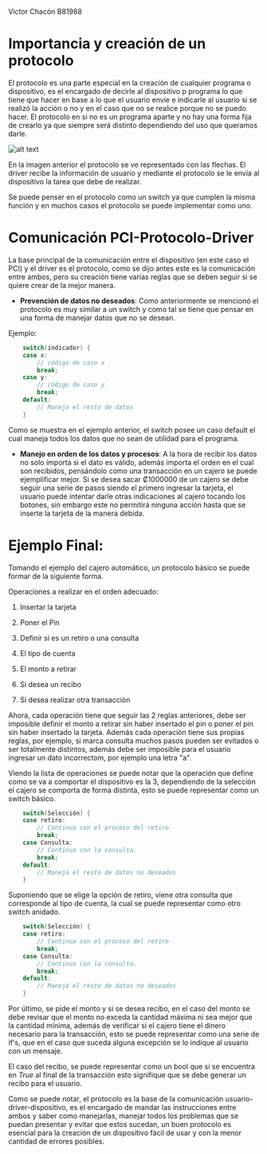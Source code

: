 Victor Chacón B81988

# Importancia y creación de un protocolo

El protocolo es una parte especial en la creación de cualquier programa o dispositivo, es el encargado de decirle al dispositivo p programa lo que tiene que hacer en base a lo que el usuario envie e indicarle al usuario si se realizó la acción o no y en el caso que no se realice porque no se puedo hacer. El protocolo en si no es un programa aparte y no hay una forma fija de crearlo ya que siempre será distinto dependiendo del uso que queramos darle.

![alt text](image.jpg)

En la imagen anterior el protocolo se ve representado con las flechas. El driver recibe la información de usuario y mediante el protocolo se le envía al dispositivo la tarea que debe de realizar.

Se puede penser en el protocolo como un switch ya que cumplen la misma función y en muchos casos el protocolo se puede implementar como uno.

# Comunicación PCI-Protocolo-Driver

La base principal de la comunicación entre el dispositivo (en este caso el PCI) y el driver es el protocolo, como se dijo antes este es la comunicación entre ambos, pero su creación tiene varias reglas que se deben seguir si se quiere crear de la mejor manera.

- **Prevención de datos no deseados**: Como anteriormente se mencionó el protocolo es muy similar a un switch y como tal se tiene que pensar en una forma de manejar datos que no se desean.

Ejemplo:

``` C
    switch(indicador) {
  	case x:
    	// código de caso x 
    	break;
  	case y:
    	// código de caso y
    	break;
  	default:
    	// Maneja el resto de datos
    }   
```

Como se muestra en el ejemplo anterior, el switch posee un caso default el cual maneja todos los datos que no sean de utilidad para el programa.

- **Manejo en orden de los datos y procesos**: A la hora de recibir los datos no solo importa si el dato es válido, además importa el orden en el cual son recibidos, pensándolo como una transacción en un cajero se puede ejemplificar mejor. Si se desea sacar ₡1000000 de un cajero se debe seguir una serie de pasos siendo el primero ingresar la tarjeta, el usuario puede intentar darle otras indicaciones al cajero tocando los botones, sin embargo este no permitirá ninguna acción hasta que se inserte la tarjeta de la manera debida.

# Ejemplo Final:

Tomando el ejemplo del cajero automático, un protocolo básico se puede formar de la siguiente forma.

Operaciones a realizar en el orden adecuado:

1. Insertar la tarjeta

2. Poner el Pin

3. Definir si es un retiro o una consulta

4. El tipo de cuenta

5. El monto a retirar

6. Si desea un recibo

7. Si desea realizar otra transacción

Ahora, cada operación tiene que seguir las 2 reglas anteriores, debe ser imposible definir el monto a retirar sin haber insertado el pin o poner el pin sin haber insertado la tarjeta. Además cada operación tiene sus propias reglas, por ejemplo, si marca consulta muchos pasos pueden ser evitados o ser totalmente distintos, además debe ser imposible para el usuario ingresar un dato incorrectom, por ejemplo una letra "a".

Viendo la lista de operaciones se puede notar que la operación que define como se va a comportar el dispositivo es la 3, dependiendo de la selección el cajero se comporta de forma distinta, esto se puede representar como un switch básico.

``` C
    switch(Selección) {
  	case retiro:
    	// Continua con el proceso del retiro
    	break;
  	case Consulta:
    	// Continua con la consulta.
    	break;
  	default:
    	// Maneja el resto de datos no deseados
    }
```

Suponiendo que se elige la opción de retiro, viene otra consulta que corresponde al tipo de cuenta, la cual se puede representar como otro switch anidado.

``` C
    switch(Selección) {
  	case retiro:
    	// Continua con el proceso del retiro
    	break;
  	case Consulta:
    	// Continua con la consulta.
    	break;
  	default:
    	// Maneja el resto de datos no deseados
    }
```

Por último, se pide el monto y si se desea recibo, en el caso del monto se debe revisar que el monto no exceda la cantidad máxima ni sea mejor que la cantidad mínima, además de verificar si el cajero tiene el dinero necesario para la transacción, esto se puede representar como una serie de if's, que en el caso que suceda alguna excepción se lo indique al usuario con un mensaje.

El caso del recibo, se puede representar como un bool que si se encuentra en *True* al final de la transacción esto signifique que se debe generar un recibo para el usuario.

Como se puede notar, el protocolo es la base de la comunicación usuario-driver-dispositivo, es el encargado de mandar las instrucciones entre ambos y saber como manejarlas, manejar todos los problemas que se puedan presentar y evitar que estos sucedan, un buen protocolo es esencial para la creación de un dispositivo fácil de usar y con la menor cantidad de errores posibles.